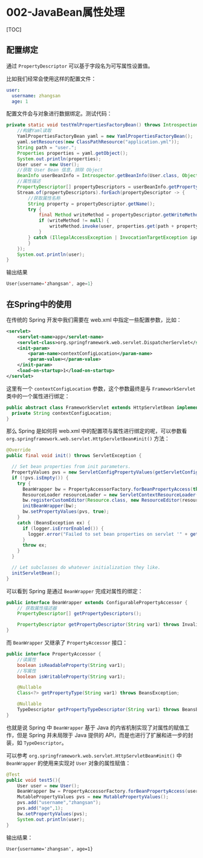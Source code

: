 # 002-JavaBean属性处理

[TOC]

## 配置绑定

通过 `PropertyDescriptor` 可以基于字段名为可写属性设置值。

比如我们经常会使用这样的配置文件：

```yml
user:
  username: zhangsan
  age: 1
```

配置文件会与对象进行数据绑定。测试代码：

```java
private static void testYmlPropertiesFactoryBean() throws IntrospectionException {
    //构建Yaml读取
    YamlPropertiesFactoryBean yaml = new YamlPropertiesFactoryBean();
    yaml.setResources(new ClassPathResource("application.yml"));
    String path = "user.";
    Properties properties = yaml.getObject();
    System.out.println(properties);
    User user = new User();
    //获取 User Bean 信息，排除 Object
    BeanInfo userBeanInfo = Introspector.getBeanInfo(User.class, Object.class);
    //属性描述
    PropertyDescriptor[] propertyDescriptors = userBeanInfo.getPropertyDescriptors();
    Stream.of(propertyDescriptors).forEach(propertyDescriptor -> {
        //获取属性名称
        String property = propertyDescriptor.getName();
        try {
            final Method writeMethod = propertyDescriptor.getWriteMethod();
            if (writeMethod != null) {
                writeMethod.invoke(user, properties.get(path + property));
            }
        } catch (IllegalAccessException | InvocationTargetException ignored) {
        }
    });
    System.out.println(user);
}
```

输出结果

```java
User{username='zhangsan', age=1}
```

## 在Spring中的使用

在传统的 Spring 开发中我们需要在 web.xml 中指定一些配置参数，比如：

```xml
<servlet>
    <servlet-name>app</servlet-name>
    <servlet-class>org.springframework.web.servlet.DispatcherServlet</servlet-class>
    <init-param>
        <param-name>contextConfigLocation</param-name>
        <param-value></param-value>
    </init-param>
    <load-on-startup>1</load-on-startup>
</servlet>
```

这里有一个 `contextConfigLocation` 参数，这个参数最终是与 `FrameworkServlet` 类中的一个属性进行绑定：

```java
public abstract class FrameworkServlet extends HttpServletBean implements ApplicationContextAware {
  private String contextConfigLocation;
}
```

那么 Spring 是如何将 web.xml 中的配置项与属性进行绑定的呢，可以参数看`org.springframework.web.servlet.HttpServletBean#init()` 方法：

```java
@Override
public final void init() throws ServletException {

  // Set bean properties from init parameters.
  PropertyValues pvs = new ServletConfigPropertyValues(getServletConfig(), this.requiredProperties);
  if (!pvs.isEmpty()) {
    try {
      BeanWrapper bw = PropertyAccessorFactory.forBeanPropertyAccess(this);
      ResourceLoader resourceLoader = new ServletContextResourceLoader(getServletContext());
      bw.registerCustomEditor(Resource.class, new ResourceEditor(resourceLoader, getEnvironment()));
      initBeanWrapper(bw);
      bw.setPropertyValues(pvs, true);
    }
    catch (BeansException ex) {
      if (logger.isErrorEnabled()) {
        logger.error("Failed to set bean properties on servlet '" + getServletName() + "'", ex);
      }
      throw ex;
    }
  }

  // Let subclasses do whatever initialization they like.
  initServletBean();
}
```

可以看到 Spring 是通过 `BeanWrapper` 完成对属性的绑定：

```java
public interface BeanWrapper extends ConfigurablePropertyAccessor {
    // 获取属性描述器
    PropertyDescriptor[] getPropertyDescriptors();

    PropertyDescriptor getPropertyDescriptor(String var1) throws InvalidPropertyException;
}
```

而 `BeanWrapper` 又继承了 `PropertyAccessor` 接口：

```java
public interface PropertyAccessor {
    //读属性
    boolean isReadableProperty(String var1);
    //写属性
    boolean isWritableProperty(String var1);

    @Nullable
    Class<?> getPropertyType(String var1) throws BeansException;

    @Nullable
    TypeDescriptor getPropertyTypeDescriptor(String var1) throws BeansException;
}
```

也就是说 Spring 中 `BeanWrapper` 基于 Java 的内省机制实现了对属性的赋值工作，但是 Spring 并未局限于 Java 提供的 API，而是也进行了扩展和进一步的封装，如 `TypeDescriptor`。

可以参考 `org.springframework.web.servlet.HttpServletBean#init()` 中 `BeanWrapper` 的使用来实现对 `User` 对象的属性赋值：

```java
@Test
public void test5(){
    User user = new User();
    BeanWrapper bw = PropertyAccessorFactory.forBeanPropertyAccess(user);
    MutablePropertyValues pvs = new MutablePropertyValues();
    pvs.add("username","zhangsan");
    pvs.add("age",1);
    bw.setPropertyValues(pvs);
    System.out.println(user);
}
```

输出结果：

```
User{username='zhangsan', age=1}
```

